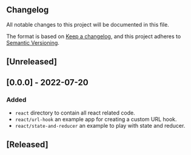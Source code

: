 ## Changelog
All notable changes to this project will be documented in this file.

The format is based on [Keep a changelog](https://keepachangelog.com/en/1.0.0/),
and this project adheres to [Semantic Versioning](https://semver.org/spec/v2.0.0.html).

## [Unreleased]

## [0.0.0] - 2022-07-20
### Added 
- `react` directory to contain all react related code.
- `react/url-hook` an example app for creating a custom URL hook.
- `react/state-and-reducer` an example to play with state and reducer.

## [Released]

